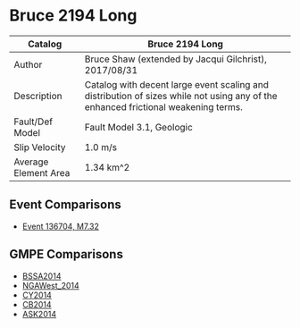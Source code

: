 # Bruce 2194 Long
| Catalog | Bruce 2194 Long |
|-----|-----|
| Author | Bruce Shaw (extended by Jacqui Gilchrist), 2017/08/31 |
| Description | Catalog with decent large event scaling and distribution of sizes while not using any of the enhanced frictional weakening terms. |
| Fault/Def Model | Fault Model 3.1, Geologic |
| Slip Velocity | 1.0 m/s |
| Average Element Area | 1.34 km^2 |

## Event Comparisons
* [Event 136704, M7.32](event_136704/)

## GMPE Comparisons
* [BSSA2014](gmpe_bbp_comparisons_BSSA2014/)
* [NGAWest_2014](gmpe_bbp_comparisons_NGAWest_2014/)
* [CY2014](gmpe_bbp_comparisons_CY2014/)
* [CB2014](gmpe_bbp_comparisons_CB2014/)
* [ASK2014](gmpe_bbp_comparisons_ASK2014/)
